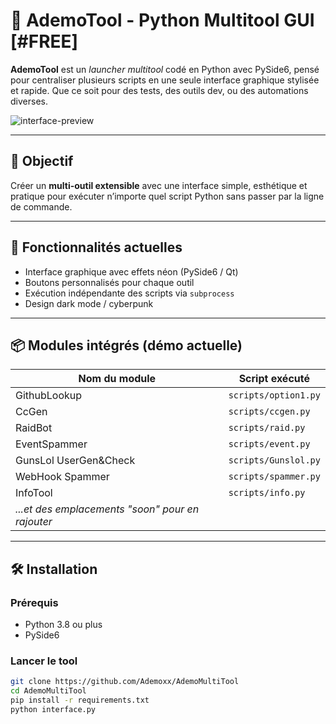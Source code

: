 # 🧠 AdemoTool - Python Multitool GUI [#FREE]

**AdemoTool** est un *launcher multitool* codé en Python avec PySide6, pensé pour centraliser plusieurs scripts en une seule interface graphique stylisée et rapide. Que ce soit pour des tests, des outils dev, ou des automations diverses.

![interface-preview](https://imgur.com/a/dGjeeqg)<!-- Ajoute une image si tu veux -->

---

## 🎯 Objectif

Créer un **multi-outil extensible** avec une interface simple, esthétique et pratique pour exécuter n’importe quel script Python sans passer par la ligne de commande.

---

## 🚀 Fonctionnalités actuelles

- Interface graphique avec effets néon (PySide6 / Qt)
- Boutons personnalisés pour chaque outil
- Exécution indépendante des scripts via `subprocess`
- Design dark mode / cyberpunk

---

## 📦 Modules intégrés (démo actuelle)

| Nom du module               | Script exécuté                 |
|----------------------------|--------------------------------|
| GithubLookup               | `scripts/option1.py`           |
| CcGen                      | `scripts/ccgen.py`             |
| RaidBot                    | `scripts/raid.py`              |
| EventSpammer               | `scripts/event.py`             |
| GunsLol UserGen&Check      | `scripts/Gunslol.py`           |
| WebHook Spammer            | `scripts/spammer.py`           |
| InfoTool                   | `scripts/info.py`              |
| *...et des emplacements "soon" pour en rajouter* |

---

## 🛠️ Installation

### Prérequis

- Python 3.8 ou plus
- PySide6

### Lancer le tool

```bash
git clone https://github.com/Ademoxx/AdemoMultiTool
cd AdemoMultiTool
pip install -r requirements.txt
python interface.py
